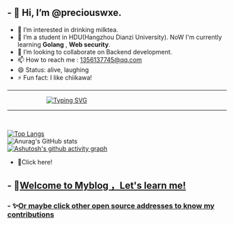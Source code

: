 ## - 👋 Hi, I’m @preciouswxe.
- 👀 I’m interested in drinking milktea.
- 🌱 I’m a student in HDU(Hangzhou Dianzi University). NoW I'm currently learning **Golang** , **Web security**.
- 💞️ I’m looking to collaborate on Backend development.
- 📫 How to reach me : 1356137745@qq.com
- 😄 Status: alive, laughing
- ⚡ Fun fact: I like chiikawa!
---
&emsp; &emsp; &emsp; &emsp; &emsp; <a href="https://git.io/typing-svg"><img src="https://readme-typing-svg.demolab.com?font=Fira+Code&pause=1000&color=1FF7DD&width=435&lines=%E6%9B%B2%E7%BB%88%E8%BF%87%E5%B0%BD%E6%9D%BE%E9%99%B5%E8%B7%AF%EF%BC%8C%E5%9B%9E%E9%A6%96%E7%83%9F%E6%B3%A2%E5%8D%81%E5%9B%9B%E6%A1%A5%E3%80%82" alt="Typing SVG" /></a>

---
<br>

[![Top Langs](https://github-readme-stats.vercel.app/api/top-langs/?username=preciouswxe&hide_progress=true)](https://github.com/anuraghazra/github-readme-stats)
<br>
![Anurag's GitHub stats](https://github-readme-stats.vercel.app/api?username=preciouswxe&show_icons=true&theme=ambient_gradient)
<br>
[![Ashutosh's github activity graph](https://github-readme-activity-graph.vercel.app/graph?username=preciouswxe&theme=merko)](https://github.com/ashutosh00710/github-readme-activity-graph)
<br>
<!---
preciouswxe/preciouswxe is a ✨ special ✨ repository because its `README.md` (this file) appears on your GitHub profile.
You can click the Preview link to take a look at your changes.
--->


- 🚀Click here!
## - 📝[Welcome to Myblog ，Let's learn me!](http://www.freedomwxe-blog.cn/)
### - ✨[Or maybe click other open source addresses to know my contributions](https://blog.csdn.net/2302_78965451?spm=1000.2115.3001.5343)
